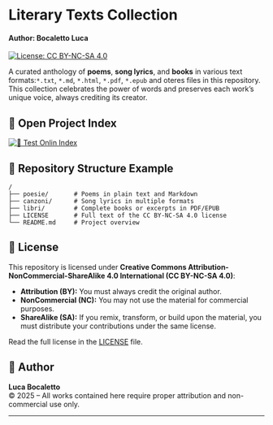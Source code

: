 # Literary Texts Collection
#### Author: Bocaletto Luca

[![License: CC BY-NC-SA 4.0](https://licensebuttons.net/l/by-nc-sa/4.0/80x15.png)](https://creativecommons.org/licenses/by-nc-sa/4.0/)

A curated anthology of **poems**, **song lyrics**, and **books** in various text formats:`*.txt`, `*.md`, `*.html`, `*.pdf`, `*.epub` and oteres files in this repository. This collection celebrates the power of words and preserves each work’s unique voice, always crediting its creator.

## 🚀 Open Project Index

[![🚀 Test Onlin Index](https://img.shields.io/badge/🚀-Open_Test_Onlin_Index-blue?style=for-the-badge)](https://bocaletto-luca.github.io/LiteraryTexts/index.html)

## 📂 Repository Structure Example

```
/
├── poesie/       # Poems in plain text and Markdown
├── canzoni/      # Song lyrics in multiple formats
├── libri/        # Complete books or excerpts in PDF/EPUB
├── LICENSE       # Full text of the CC BY-NC-SA 4.0 license
└── README.md     # Project overview
```

## 📜 License

This repository is licensed under **Creative Commons Attribution-NonCommercial-ShareAlike 4.0 International (CC BY-NC-SA 4.0)**:

- **Attribution (BY):** You must always credit the original author.
- **NonCommercial (NC):** You may not use the material for commercial purposes.
- **ShareAlike (SA):** If you remix, transform, or build upon the material, you must distribute your contributions under the same license.

Read the full license in the [LICENSE](LICENSE) file.

## 👤 Author

**Luca Bocaletto**  
© 2025 – All works contained here require proper attribution and non-commercial use only.  

---

